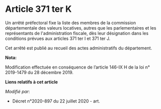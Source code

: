 # Article 371 ter K

Un arrêté préfectoral fixe la liste des membres de la commission départementale des valeurs locatives, autres que les
parlementaires et les représentants de l'administration fiscale, dès leur désignation dans les conditions prévues aux
articles 371 ter I et 371 ter J.

Cet arrêté est publié au recueil des actes administratifs du département.

**Nota:**

Modification effectuée en conséquence de l’article 146-IX H de la loi n° 2019-1479 du 28 décembre 2019.

**Liens relatifs à cet article**

_Modifié par_:

  - Décret n°2020-897 du 22 juillet 2020 - art.
